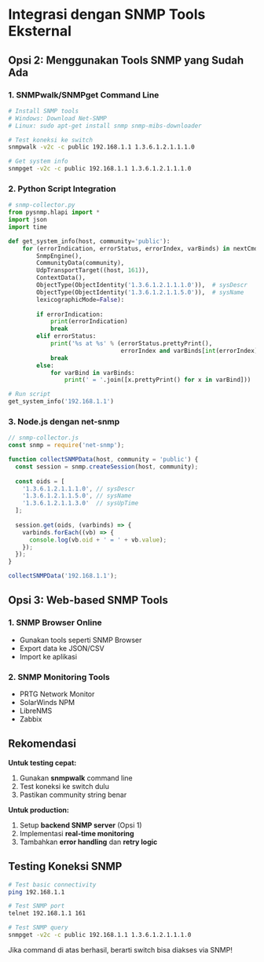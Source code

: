 # Integrasi dengan SNMP Tools Eksternal

## Opsi 2: Menggunakan Tools SNMP yang Sudah Ada

### 1. SNMPwalk/SNMPget Command Line
```bash
# Install SNMP tools
# Windows: Download Net-SNMP
# Linux: sudo apt-get install snmp snmp-mibs-downloader

# Test koneksi ke switch
snmpwalk -v2c -c public 192.168.1.1 1.3.6.1.2.1.1.1.0

# Get system info
snmpget -v2c -c public 192.168.1.1 1.3.6.1.2.1.1.1.0
```

### 2. Python Script Integration
```python
# snmp-collector.py
from pysnmp.hlapi import *
import json
import time

def get_system_info(host, community='public'):
    for (errorIndication, errorStatus, errorIndex, varBinds) in nextCmd(
        SnmpEngine(),
        CommunityData(community),
        UdpTransportTarget((host, 161)),
        ContextData(),
        ObjectType(ObjectIdentity('1.3.6.1.2.1.1.1.0')),  # sysDescr
        ObjectType(ObjectIdentity('1.3.6.1.2.1.1.5.0')),  # sysName
        lexicographicMode=False):
        
        if errorIndication:
            print(errorIndication)
            break
        elif errorStatus:
            print('%s at %s' % (errorStatus.prettyPrint(),
                                errorIndex and varBinds[int(errorIndex) - 1][0] or '?'))
            break
        else:
            for varBind in varBinds:
                print(' = '.join([x.prettyPrint() for x in varBind]))

# Run script
get_system_info('192.168.1.1')
```

### 3. Node.js dengan net-snmp
```javascript
// snmp-collector.js
const snmp = require('net-snmp');

function collectSNMPData(host, community = 'public') {
  const session = snmp.createSession(host, community);
  
  const oids = [
    '1.3.6.1.2.1.1.1.0', // sysDescr
    '1.3.6.1.2.1.1.5.0', // sysName
    '1.3.6.1.2.1.1.3.0'  // sysUpTime
  ];
  
  session.get(oids, (varbinds) => {
    varbinds.forEach((vb) => {
      console.log(vb.oid + ' = ' + vb.value);
    });
  });
}

collectSNMPData('192.168.1.1');
```

## Opsi 3: Web-based SNMP Tools

### 1. SNMP Browser Online
- Gunakan tools seperti SNMP Browser
- Export data ke JSON/CSV
- Import ke aplikasi

### 2. SNMP Monitoring Tools
- PRTG Network Monitor
- SolarWinds NPM
- LibreNMS
- Zabbix

## Rekomendasi

**Untuk testing cepat:**
1. Gunakan **snmpwalk** command line
2. Test koneksi ke switch dulu
3. Pastikan community string benar

**Untuk production:**
1. Setup **backend SNMP server** (Opsi 1)
2. Implementasi **real-time monitoring**
3. Tambahkan **error handling** dan **retry logic**

## Testing Koneksi SNMP

```bash
# Test basic connectivity
ping 192.168.1.1

# Test SNMP port
telnet 192.168.1.1 161

# Test SNMP query
snmpget -v2c -c public 192.168.1.1 1.3.6.1.2.1.1.1.0
```

Jika command di atas berhasil, berarti switch bisa diakses via SNMP!
